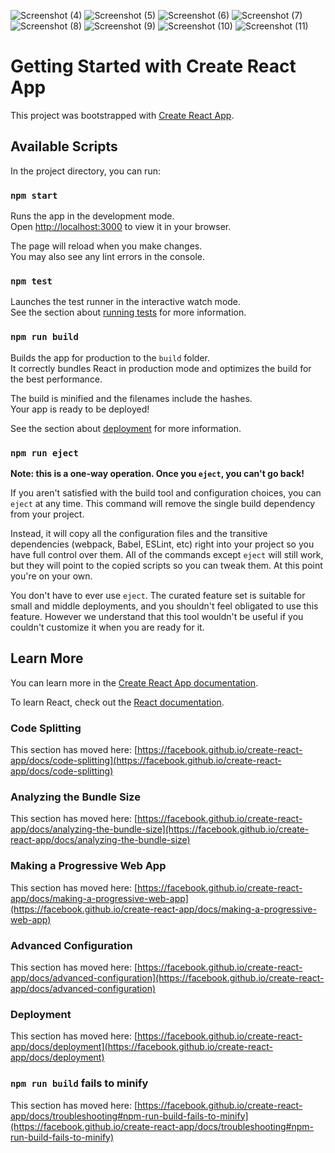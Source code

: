 



![Screenshot (4)](https://user-images.githubusercontent.com/109128770/182080510-28df1264-1b83-4914-af55-dde4d89b9080.png)
![Screenshot (5)](https://user-images.githubusercontent.com/109128770/182080516-85376ef0-a3c5-4157-891e-7ca4ccdd5d30.png)
![Screenshot (6)](https://user-images.githubusercontent.com/109128770/182080518-396e29ad-9561-4970-a7ae-bd40590ebef6.png)
![Screenshot (7)](https://user-images.githubusercontent.com/109128770/182080523-70279fc8-681c-4724-b819-fa5b38f7cb3c.png)
![Screenshot (8)](https://user-images.githubusercontent.com/109128770/182080524-8c37d05a-b80d-401b-b890-7268255c97f8.png)
![Screenshot (9)](https://user-images.githubusercontent.com/109128770/182080526-a36ca7d3-4f47-4c20-9977-819b893aa9a1.png)
![Screenshot (10)](https://user-images.githubusercontent.com/109128770/182080528-754b2c9b-ad54-41d2-b9b0-793340dde9b7.png)
![Screenshot (11)](https://user-images.githubusercontent.com/109128770/182080531-3afa88d7-ed22-4299-9ac3-bc8bf7e4650c.png)

# Getting Started with Create React App

This project was bootstrapped with [Create React App](https://github.com/facebook/create-react-app).

## Available Scripts

In the project directory, you can run:

### `npm start`

Runs the app in the development mode.\
Open [http://localhost:3000](http://localhost:3000) to view it in your browser.

The page will reload when you make changes.\
You may also see any lint errors in the console.

### `npm test`

Launches the test runner in the interactive watch mode.\
See the section about [running tests](https://facebook.github.io/create-react-app/docs/running-tests) for more information.

### `npm run build`

Builds the app for production to the `build` folder.\
It correctly bundles React in production mode and optimizes the build for the best performance.

The build is minified and the filenames include the hashes.\
Your app is ready to be deployed!

See the section about [deployment](https://facebook.github.io/create-react-app/docs/deployment) for more information.

### `npm run eject`

**Note: this is a one-way operation. Once you `eject`, you can't go back!**

If you aren't satisfied with the build tool and configuration choices, you can `eject` at any time. This command will remove the single build dependency from your project.

Instead, it will copy all the configuration files and the transitive dependencies (webpack, Babel, ESLint, etc) right into your project so you have full control over them. All of the commands except `eject` will still work, but they will point to the copied scripts so you can tweak them. At this point you're on your own.

You don't have to ever use `eject`. The curated feature set is suitable for small and middle deployments, and you shouldn't feel obligated to use this feature. However we understand that this tool wouldn't be useful if you couldn't customize it when you are ready for it.

## Learn More

You can learn more in the [Create React App documentation](https://facebook.github.io/create-react-app/docs/getting-started).

To learn React, check out the [React documentation](https://reactjs.org/).

### Code Splitting

This section has moved here: [https://facebook.github.io/create-react-app/docs/code-splitting](https://facebook.github.io/create-react-app/docs/code-splitting)

### Analyzing the Bundle Size

This section has moved here: [https://facebook.github.io/create-react-app/docs/analyzing-the-bundle-size](https://facebook.github.io/create-react-app/docs/analyzing-the-bundle-size)

### Making a Progressive Web App

This section has moved here: [https://facebook.github.io/create-react-app/docs/making-a-progressive-web-app](https://facebook.github.io/create-react-app/docs/making-a-progressive-web-app)

### Advanced Configuration

This section has moved here: [https://facebook.github.io/create-react-app/docs/advanced-configuration](https://facebook.github.io/create-react-app/docs/advanced-configuration)

### Deployment

This section has moved here: [https://facebook.github.io/create-react-app/docs/deployment](https://facebook.github.io/create-react-app/docs/deployment)

### `npm run build` fails to minify

This section has moved here: [https://facebook.github.io/create-react-app/docs/troubleshooting#npm-run-build-fails-to-minify](https://facebook.github.io/create-react-app/docs/troubleshooting#npm-run-build-fails-to-minify)
